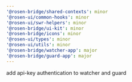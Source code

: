 ```yaml
---
'@rosen-bridge/shared-contexts': minor
'@rosen-ui/common-hooks': minor
'@rosen-ui/swr-helpers': minor
'@rosen-bridge/ui-kit': minor
'@rosen-bridge/icons': minor
'@rosen-ui/types': minor
'@rosen-ui/utils': minor
'@rosen-bridge/watcher-app': major
'@rosen-bridge/guard-app': major
---
```


add api-key authentication to watcher and guard
